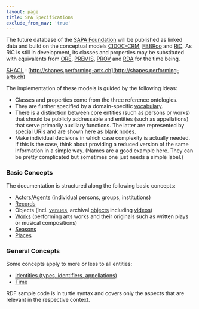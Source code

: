 ```yaml
---
layout: page
title: SPA Specifications
exclude_from_nav: 'true'
---
```


The future database of the [SAPA Foundation](https://www.sapa.swiss "Swiss Archive of the Performing Arts") will be published as linked data and build on the conceptual models [CIDOC-CRM](http://www.cidoc-crm.org), [FBBRoo](https://www.ifla.org/publications/node/11240) and [RiC](https://www.ica.org/en/egad-ric-conceptual-model "Records in Context"). As RiC is still in development, its classes and properties may be substituted with equivalents from [ORE](http://www.openarchives.org/ore/1.0/vocabulary), [PREMIS](http://id.loc.gov/ontologies/premis.html), [PROV](http://www.w3.org/TR/prov-overview/) and [RDA](http://www.rdaregistry.info) for the time being.

[SHACL](https://www.w3.org/TR/shacl/) : [http://shapes.performing-arts.ch](http://shapes.performing-arts.ch)

The implementation of these models is guided by the following ideas:

* Classes and properties come from the three reference ontologies.
* They are further specified by a domain-specific [vocabulary](http://vocab.performing-arts.ch/).
* There is a distinction between core entities (such as persons or works) that should be publicly addressable and entities (such as appellations) that serve primarily auxiliary functions. The latter are represented by special URIs and are shown here as blank nodes.
* Make individual decisions in which case complexity is actually needed. If this is the case, think about providing a reduced version of the same information in a simple way. (Names are a good example here. They can be pretty complicated but sometimes one just needs a simple label.)

### Basic Concepts <a id="basic-concepts"></a>

The documentation is structured along the following basic concepts:

* [Actors/Agents](actors) (individual persons, groups, institutions)
* [Records](records)
* Objects (incl. [venues](venues), archival [objects](objects) including [videos](videos))
* [Works](works) (performing arts works and their originals such as written plays or musical compositions)
* [Seasons](seasons)
* [Places](places)

###  General Concepts <a id="general-concepts"></a>

Some concepts apply to more or less to all entities:

* [Identities (types, identifiers, appellations)](identities)
* [Time](time)

RDF sample code is in turtle syntax and covers only the aspects that are relevant in the respective context.
